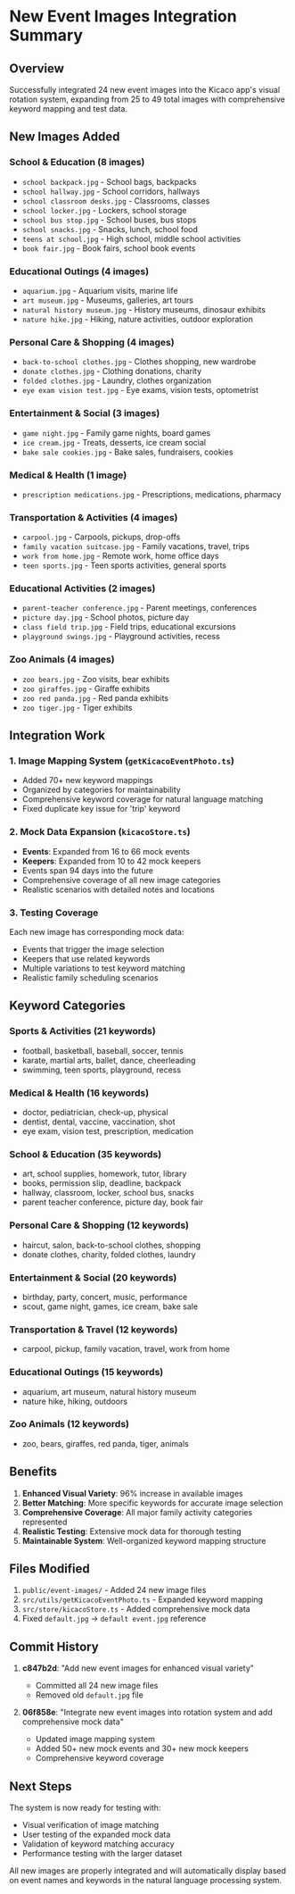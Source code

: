 # New Event Images Integration Summary

## Overview
Successfully integrated 24 new event images into the Kicaco app's visual rotation system, expanding from 25 to 49 total images with comprehensive keyword mapping and test data.

## New Images Added

### School & Education (8 images)
- `school backpack.jpg` - School bags, backpacks
- `school hallway.jpg` - School corridors, hallways
- `school classroom desks.jpg` - Classrooms, classes
- `school locker.jpg` - Lockers, school storage
- `school bus stop.jpg` - School buses, bus stops
- `school snacks.jpg` - Snacks, lunch, school food
- `teens at school.jpg` - High school, middle school activities
- `book fair.jpg` - Book fairs, school book events

### Educational Outings (4 images)
- `aquarium.jpg` - Aquarium visits, marine life
- `art museum.jpg` - Museums, galleries, art tours
- `natural history museum.jpg` - History museums, dinosaur exhibits
- `nature hike.jpg` - Hiking, nature activities, outdoor exploration

### Personal Care & Shopping (4 images)
- `back-to-school clothes.jpg` - Clothes shopping, new wardrobe
- `donate clothes.jpg` - Clothing donations, charity
- `folded clothes.jpg` - Laundry, clothes organization
- `eye exam vision test.jpg` - Eye exams, vision tests, optometrist

### Entertainment & Social (3 images)
- `game night.jpg` - Family game nights, board games
- `ice cream.jpg` - Treats, desserts, ice cream social
- `bake sale cookies.jpg` - Bake sales, fundraisers, cookies

### Medical & Health (1 image)
- `prescription medications.jpg` - Prescriptions, medications, pharmacy

### Transportation & Activities (4 images)
- `carpool.jpg` - Carpools, pickups, drop-offs
- `family vacation suitcase.jpg` - Family vacations, travel, trips
- `work from home.jpg` - Remote work, home office days
- `teen sports.jpg` - Teen sports activities, general sports

### Educational Activities (2 images)
- `parent-teacher conference.jpg` - Parent meetings, conferences
- `picture day.jpg` - School photos, picture day
- `class field trip.jpg` - Field trips, educational excursions
- `playground swings.jpg` - Playground activities, recess

### Zoo Animals (4 images)
- `zoo bears.jpg` - Zoo visits, bear exhibits
- `zoo giraffes.jpg` - Giraffe exhibits
- `zoo red panda.jpg` - Red panda exhibits
- `zoo tiger.jpg` - Tiger exhibits

## Integration Work

### 1. Image Mapping System (`getKicacoEventPhoto.ts`)
- Added 70+ new keyword mappings
- Organized by categories for maintainability
- Comprehensive keyword coverage for natural language matching
- Fixed duplicate key issue for 'trip' keyword

### 2. Mock Data Expansion (`kicacoStore.ts`)
- **Events**: Expanded from 16 to 66 mock events
- **Keepers**: Expanded from 10 to 42 mock keepers
- Events span 94 days into the future
- Comprehensive coverage of all new image categories
- Realistic scenarios with detailed notes and locations

### 3. Testing Coverage
Each new image has corresponding mock data:
- Events that trigger the image selection
- Keepers that use related keywords
- Multiple variations to test keyword matching
- Realistic family scheduling scenarios

## Keyword Categories

### Sports & Activities (21 keywords)
- football, basketball, baseball, soccer, tennis
- karate, martial arts, ballet, dance, cheerleading
- swimming, teen sports, playground, recess

### Medical & Health (16 keywords)
- doctor, pediatrician, check-up, physical
- dentist, dental, vaccine, vaccination, shot
- eye exam, vision test, prescription, medication

### School & Education (35 keywords)
- art, school supplies, homework, tutor, library
- books, permission slip, deadline, backpack
- hallway, classroom, locker, school bus, snacks
- parent teacher conference, picture day, book fair

### Personal Care & Shopping (12 keywords)
- haircut, salon, back-to-school clothes, shopping
- donate clothes, charity, folded clothes, laundry

### Entertainment & Social (20 keywords)
- birthday, party, concert, music, performance
- scout, game night, games, ice cream, bake sale

### Transportation & Travel (12 keywords)
- carpool, pickup, family vacation, travel, work from home

### Educational Outings (15 keywords)
- aquarium, art museum, natural history museum
- nature hike, hiking, outdoors

### Zoo Animals (12 keywords)
- zoo, bears, giraffes, red panda, tiger, animals

## Benefits

1. **Enhanced Visual Variety**: 96% increase in available images
2. **Better Matching**: More specific keywords for accurate image selection
3. **Comprehensive Coverage**: All major family activity categories represented
4. **Realistic Testing**: Extensive mock data for thorough testing
5. **Maintainable System**: Well-organized keyword mapping structure

## Files Modified

1. `public/event-images/` - Added 24 new image files
2. `src/utils/getKicacoEventPhoto.ts` - Expanded keyword mapping
3. `src/store/kicacoStore.ts` - Added comprehensive mock data
4. Fixed `default.jpg` → `default event.jpg` reference

## Commit History

1. **c847b2d**: "Add new event images for enhanced visual variety"
   - Committed all 24 new image files
   - Removed old `default.jpg` file

2. **06f858e**: "Integrate new event images into rotation system and add comprehensive mock data"
   - Updated image mapping system
   - Added 50+ new mock events and 30+ new mock keepers
   - Comprehensive keyword coverage

## Next Steps

The system is now ready for testing with:
- Visual verification of image matching
- User testing of the expanded mock data
- Validation of keyword matching accuracy
- Performance testing with the larger dataset

All new images are properly integrated and will automatically display based on event names and keywords in the natural language processing system. 
